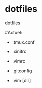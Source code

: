 dotfiles
========

dotfiles

#Actuel: 
   * .tmux.conf
   * .xinitrc
   * .vimrc
   * .gitconfig

* .vim [dir]
